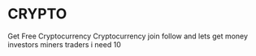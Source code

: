 # CRYPTO
Get Free Cryptocurrency 
Cryptocurrency join follow  and lets get money
investors miners traders i need 10
